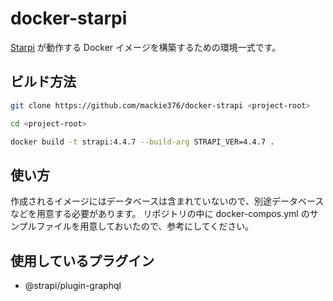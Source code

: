 # docker-starpi

[Starpi](https://strapi.io/) が動作する Docker イメージを構築するための環境一式です。

## ビルド方法

```sh
git clone https://github.com/mackie376/docker-strapi <project-root>

cd <project-root>

docker build -t strapi:4.4.7 --build-arg STRAPI_VER=4.4.7 .
```

## 使い方

作成されるイメージにはデータベースは含まれていないので、別途データベースなどを用意する必要があります。
リポジトリの中に docker-compos.yml のサンプルファイルを用意しておいたので、参考にしてください。

## 使用しているプラグイン

- @strapi/plugin-graphql
